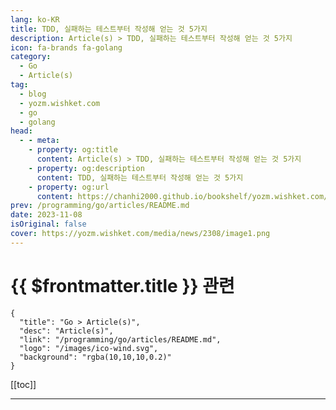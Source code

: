 ```yaml
---
lang: ko-KR
title: TDD, 실패하는 테스트부터 작성해 얻는 것 5가지
description: Article(s) > TDD, 실패하는 테스트부터 작성해 얻는 것 5가지
icon: fa-brands fa-golang
category: 
  - Go
  - Article(s)
tag: 
  - blog
  - yozm.wishket.com
  - go
  - golang
head:
  - - meta:
    - property: og:title
      content: Article(s) > TDD, 실패하는 테스트부터 작성해 얻는 것 5가지
    - property: og:description
      content: TDD, 실패하는 테스트부터 작성해 얻는 것 5가지
    - property: og:url
      content: https://chanhi2000.github.io/bookshelf/yozm.wishket.com/2308.html
prev: /programming/go/articles/README.md
date: 2023-11-08
isOriginal: false
cover: https://yozm.wishket.com/media/news/2308/image1.png
---
```


# {{ $frontmatter.title }} 관련

```component VPCard
{
  "title": "Go > Article(s)",
  "desc": "Article(s)",
  "link": "/programming/go/articles/README.md",
  "logo": "/images/ico-wind.svg",
  "background": "rgba(10,10,10,0.2)"
}
```

[[toc]]

---

<SiteInfo
  name="TDD, 실패하는 테스트부터 작성해 얻는 것 5가지 | 요즘IT"
  desc="‘테스트 주도 개발(Test-Driven Development, 이하 TDD)’은 자바(Java) 테스트 도구인 JUnit을 만든 켄트 벡이 만든 개발 방법으로, 빨강/초록/리팩토링이라는 사이클을 반복하는 것이 특징이다. TDD를 처음 접하는 사람들이 가장 놀라는 점은 작동하는 코드를 만들기 전에 실패하는 테스트를 먼저 작성한다는 것이다. 왜 처음에는 컴파일조차 되지 않을 수 있는 실패하는 테스트를 먼저 작성하는 것일까? 그럼으로써 무엇을 얻을 수 있을까?"
  url="https://yozm.wishket.com/magazine/detail/2308/"
  logo="https://yozm.wishket.com/static/renewal/img/global/gnb_yozmit.svg"
  preview="https://yozm.wishket.com/media/news/2308/image1.png"/>

<!-- TODO: 작성 -->


